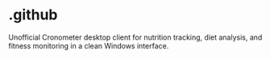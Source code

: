 # .github
Unofficial Cronometer desktop client for nutrition tracking, diet analysis, and fitness monitoring in a clean Windows interface.
